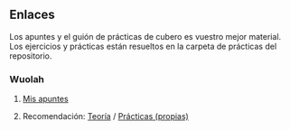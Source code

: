 ## Enlaces
Los apuntes y el guión de prácticas de cubero es vuestro mejor material.  \
Los ejercicios y prácticas están resueltos en la carpeta de prácticas del repositorio.
### Wuolah
   1. [Mis apuntes](https://www.wuolah.com/apuntes/fundamentos-de-programacion?communityId=10573&f_course=1&f_community=10573&user=1240682&utm_content=subject&referral=Dnreo1&utm_source=referral&utm_medium=referral&utm_campaign=share-copy&utm_term=subject-share-copy)

   1. Recomendación: [Teoría](https://wuolah.com/apuntes/fundamentos-de-programacion/examenes-resueltos-teoria-y-practicas-2008-2017-resueltos-cpp-zip-1118953)
   /
   [Prácticas (propias)](https://www.wuolah.com/apuntes/fundamentos-de-programacion?communityId=10573&f_course=1&f_community=10573&user=1240682&utm_content=subject&referral=Dnreo1&utm_source=referral&utm_medium=referral&utm_campaign=share-copy&utm_term=subject-share-copy)